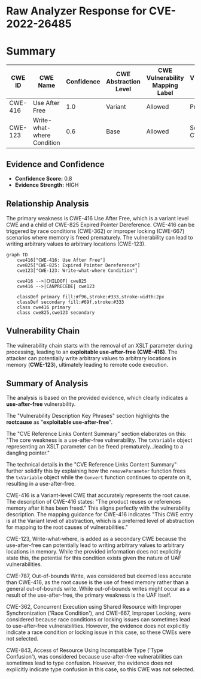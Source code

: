 # Raw Analyzer Response for CVE-2022-26485

# Summary
| CWE ID | CWE Name | Confidence | CWE Abstraction Level | CWE Vulnerability Mapping Label | CWE-Vulnerability Mapping Notes |
|---|---|---|---|---|---|
| CWE-416 | Use After Free | 1.0 | Variant | Allowed | Primary CWE |
| CWE-123 | Write-what-where Condition | 0.6 | Base | Allowed | Secondary CWE |

## Evidence and Confidence

*   **Confidence Score:** 0.8
*   **Evidence Strength:** HIGH

## Relationship Analysis
The primary weakness is CWE-416 Use After Free, which is a variant level CWE and a child of CWE-825 Expired Pointer Dereference. CWE-416 can be triggered by race conditions (CWE-362) or improper locking (CWE-667) scenarios where memory is freed prematurely. The vulnerability can lead to writing arbitrary values to arbitrary locations (CWE-123).

```mermaid
graph TD
    cwe416["CWE-416: Use After Free"]
    cwe825["CWE-825: Expired Pointer Dereference"]
    cwe123["CWE-123: Write-what-where Condition"]

    cwe416 -->|CHILDOF| cwe825
    cwe416 -->|CANPRECEDE| cwe123

    classDef primary fill:#f96,stroke:#333,stroke-width:2px
    classDef secondary fill:#69f,stroke:#333
    class cwe416 primary
    class cwe825,cwe123 secondary
```

## Vulnerability Chain
The vulnerability chain starts with the removal of an XSLT parameter during processing, leading to an **exploitable use-after-free (CWE-416)**. The attacker can potentially write arbitrary values to arbitrary locations in memory (**CWE-123**), ultimately leading to remote code execution.

## Summary of Analysis
The analysis is based on the provided evidence, which clearly indicates a **use-after-free** vulnerability.

The "Vulnerability Description Key Phrases" section highlights the **rootcause** as "**exploitable use-after-free**".

The "CVE Reference Links Content Summary" section elaborates on this: "The core weakness is a use-after-free vulnerability. The `txVariable` object representing an XSLT parameter can be freed prematurely...leading to a dangling pointer."

The technical details in the "CVE Reference Links Content Summary" further solidify this by explaining how the `removeParameter` function frees the `txVariable` object while the `Convert` function continues to operate on it, resulting in a use-after-free.

CWE-416 is a Variant-level CWE that accurately represents the root cause. The description of CWE-416 states: "The product reuses or references memory after it has been freed." This aligns perfectly with the vulnerability description. The mapping guidance for CWE-416 indicates "This CWE entry is at the Variant level of abstraction, which is a preferred level of abstraction for mapping to the root causes of vulnerabilities."

CWE-123, Write-what-where, is added as a secondary CWE because the use-after-free can potentially lead to writing arbitrary values to arbitrary locations in memory. While the provided information does not explicitly state this, the potential for this condition exists given the nature of UAF vulnerabilities.

CWE-787, Out-of-bounds Write, was considered but deemed less accurate than CWE-416, as the root cause is the use of freed memory rather than a general out-of-bounds write. While out-of-bounds writes might occur as a result of the use-after-free, the primary weakness is the UAF itself.

CWE-362, Concurrent Execution using Shared Resource with Improper Synchronization ('Race Condition'), and CWE-667, Improper Locking, were considered because race conditions or locking issues can sometimes lead to use-after-free vulnerabilities. However, the evidence does not explicitly indicate a race condition or locking issue in this case, so these CWEs were not selected.

CWE-843, Access of Resource Using Incompatible Type ('Type Confusion'), was considered because use-after-free vulnerabilities can sometimes lead to type confusion. However, the evidence does not explicitly indicate type confusion in this case, so this CWE was not selected.